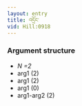```yaml
---
layout: entry
title: འདྲོང་
vid: Hill:0918
---
```

### Argument structure
* _N =2_
* arg1 (2)
* arg1 (2)
* arg1 (0)
* arg1-arg2 (2)

